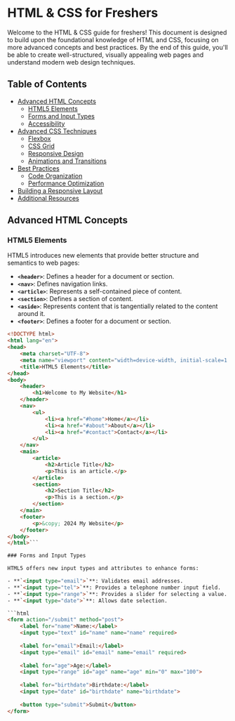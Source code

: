 # HTML & CSS for Freshers

Welcome to the HTML & CSS guide for freshers! This document is designed to build upon the foundational knowledge of HTML and CSS, focusing on more advanced concepts and best practices. By the end of this guide, you'll be able to create well-structured, visually appealing web pages and understand modern web design techniques.

## Table of Contents

- [Advanced HTML Concepts](#advanced-html-concepts)
  - [HTML5 Elements](#html5-elements)
  - [Forms and Input Types](#forms-and-input-types)
  - [Accessibility](#accessibility)
- [Advanced CSS Techniques](#advanced-css-techniques)
  - [Flexbox](#flexbox)
  - [CSS Grid](#css-grid)
  - [Responsive Design](#responsive-design)
  - [Animations and Transitions](#animations-and-transitions)
- [Best Practices](#best-practices)
  - [Code Organization](#code-organization)
  - [Performance Optimization](#performance-optimization)
- [Building a Responsive Layout](#building-a-responsive-layout)
- [Additional Resources](#additional-resources)

## Advanced HTML Concepts

### HTML5 Elements

HTML5 introduces new elements that provide better structure and semantics to web pages:

- **`<header>`**: Defines a header for a document or section.
- **`<nav>`**: Defines navigation links.
- **`<article>`**: Represents a self-contained piece of content.
- **`<section>`**: Defines a section of content.
- **`<aside>`**: Represents content that is tangentially related to the content around it.
- **`<footer>`**: Defines a footer for a document or section.

```html
<!DOCTYPE html>
<html lang="en">
<head>
    <meta charset="UTF-8">
    <meta name="viewport" content="width=device-width, initial-scale=1.0">
    <title>HTML5 Elements</title>
</head>
<body>
    <header>
        <h1>Welcome to My Website</h1>
    </header>
    <nav>
        <ul>
            <li><a href="#home">Home</a></li>
            <li><a href="#about">About</a></li>
            <li><a href="#contact">Contact</a></li>
        </ul>
    </nav>
    <main>
        <article>
            <h2>Article Title</h2>
            <p>This is an article.</p>
        </article>
        <section>
            <h2>Section Title</h2>
            <p>This is a section.</p>
        </section>
    </main>
    <footer>
        <p>&copy; 2024 My Website</p>
    </footer>
</body>
</html>```

### Forms and Input Types

HTML5 offers new input types and attributes to enhance forms:

- **`<input type="email">`**: Validates email addresses.
- **`<input type="tel">`**: Provides a telephone number input field.
- **`<input type="range">`**: Provides a slider for selecting a value.
- **`<input type="date">`**: Allows date selection.

```html
<form action="/submit" method="post">
    <label for="name">Name:</label>
    <input type="text" id="name" name="name" required>
    
    <label for="email">Email:</label>
    <input type="email" id="email" name="email" required>
    
    <label for="age">Age:</label>
    <input type="range" id="age" name="age" min="0" max="100">
    
    <label for="birthdate">Birthdate:</label>
    <input type="date" id="birthdate" name="birthdate">
    
    <button type="submit">Submit</button>
</form>

